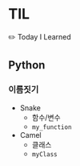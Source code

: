 # TIL
✏️ Today I Learned

## Python
### 이름짓기
- Snake
  - 함수/변수
  - `my_function`
- Camel
  - 클래스
  - `myClass`
